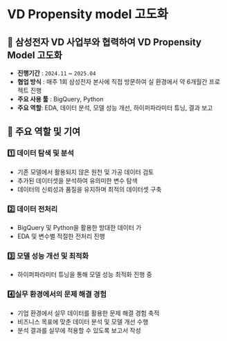 # VD Propensity model 고도화

## 📌 삼성전자 VD 사업부와 협력하여 VD Propensity Model 고도화
- **진행기간** : `2024.11` ~ `2025.04`
- **협업 방식** : 매주 1회 삼성전자 본사에 직접 방문하여 실 환경에서 약 6개월간 프로젝트 진행
- **주요 사용 툴** : BigQuery, Python
- **주요 역할**: EDA, 데이터 분석, 모델 성능 개선, 하이퍼파라미터 튜닝, 결과 보고  

## 🔎 주요 역할 및 기여
### 1️⃣ 데이터 탐색 및 분석
- 기존 모델에서 활용되지 않은 원천 및 가공 데이터 검토
- 추가된 데이터셋을 분석하여 유의미한 변수 탐색
- 데이터의 신뢰성과 품질을 유지하며 최적의 데이터셋 구축

### 2️⃣ 데이터 전처리   
- BigQuery 및 Python을 활용한 방대한 데이터 가
- EDA 및 변수별 적절한 전처리 진행

### 3️⃣ 모델 성능 개선 및 최적화  
- 하이퍼파라미터 튜닝을 통해 모델 성능 최적화 진행 중  

### 4️⃣실무 환경에서의 문제 해결 경험  
- 기업 환경에서 실무 데이터를 활용한 문제 해결 경험 축적
- 비즈니스 목표에 맞춘 데이터 분석 및 모델 개선 수행  
- 분석 결과를 실무에 적용할 수 있도록 보고서 작성 
